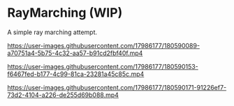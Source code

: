 # RayMarching (WIP)

A simple ray marching attempt.

https://user-images.githubusercontent.com/17986177/180590089-a70751a4-5b75-4c32-aa57-b91cd2fbf40f.mp4

https://user-images.githubusercontent.com/17986177/180590153-f6467fed-b177-4c99-81ca-23281a45c85c.mp4

https://user-images.githubusercontent.com/17986177/180590171-91226ef7-73d2-4104-a226-de255d69b088.mp4
